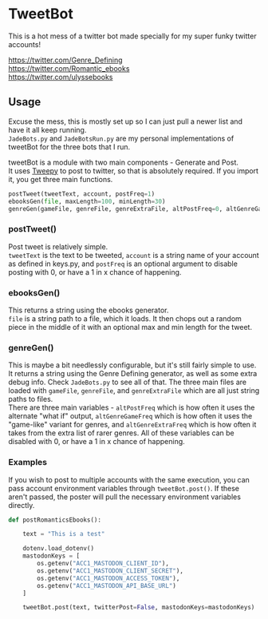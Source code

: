 # TweetBot

This is a hot mess of a twitter bot made specially for my super funky twitter accounts!

https://twitter.com/Genre_Defining  
https://twitter.com/Romantic_ebooks  
https://twitter.com/ulyssebooks


## Usage

Excuse the mess, this is mostly set up so I can just pull a newer list and have it all keep running.  
`JadeBots.py` and `JadeBotsRun.py` are my personal implementations of tweetBot for the three bots that I run.

tweetBot is a module with two main components - Generate and Post.  
It uses [Tweepy](https://www.tweepy.org/) to post to twitter, so that is absolutely required.
If you import it, you get three main functions.

```python
postTweet(tweetText, account, postFreq=1)
ebooksGen(file, maxLength=100, minLength=30)
genreGen(gameFile, genreFile, genreExtraFile, altPostFreq=0, altGenreGameFreq=0, altGenreExtraFreq=0)
```


### postTweet()

Post tweet is relatively simple.  
`tweetText` is the text to be tweeted, `account` is a string name of your account as defined in keys.py, and `postFreq` is an optional argument to disable posting with 0, or have a 1 in x chance of happening.


### ebooksGen()

This returns a string using the ebooks generator.  
`file` is a string path to a file, which it loads. It then chops out a random piece in the middle of it with an optional max and min length for the tweet.


### genreGen()

This is maybe a bit needlessly configurable, but it's still fairly simple to use.
It returns a string using the Genre Defining generator, as well as some extra debug info. Check `JadeBots.py` to see all of that.
The three main files are loaded with `gameFile`, `genreFile`, and `genreExtraFile` which are all just string paths to files.  
There are three main variables - `altPostFreq` which is how often it uses the alternate "what if" output, `altGenreGameFreq` which is how often it uses the "game-like" variant for genres, and `altGenreExtraFreq` which is how often it takes from the extra list of rarer genres.
All of these variables can be disabled with 0, or have a 1 in x chance of happening.  


### Examples

If you wish to post to multiple accounts with the same execution, you can pass account environment variables through `tweetBot.post()`. If these aren't passed, the poster will pull the necessary environment variables directly.
```python
def postRomanticsEbooks():

    text = "This is a test"

    dotenv.load_dotenv()
    mastodonKeys = [
        os.getenv("ACC1_MASTODON_CLIENT_ID"),
        os.getenv("ACC1_MASTODON_CLIENT_SECRET"),
        os.getenv("ACC1_MASTODON_ACCESS_TOKEN"),
        os.getenv("ACC1_MASTODON_API_BASE_URL")
    ]

    tweetBot.post(text, twitterPost=False, mastodonKeys=mastodonKeys)
```